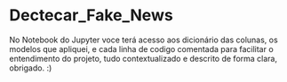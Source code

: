 # Dectecar_Fake_News
No Notebook do Jupyter voce terá acesso aos dicionário das colunas, os modelos que apliquei, e cada linha de codigo comentada para facilitar o entendimento do projeto, tudo contextualizado e descrito de forma clara, obrigado. :)
